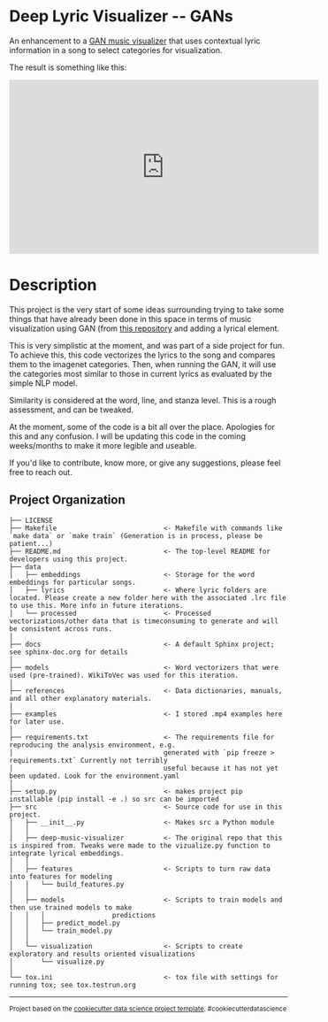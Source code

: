Deep Lyric Visualizer -- GANs
==============================

An enhancement to a [GAN music visualizer](https://github.com/msieg/deep-music-visualizer) that uses contextual lyric information
in a song to select categories for visualization.


The result is something like this:

<iframe width="560" height="315" src="https://www.youtube.com/embed/kkpWfGzoems" frameborder="0" allow="accelerometer; autoplay; encrypted-media; gyroscope; picture-in-picture" allowfullscreen></iframe>


# Description

This project is the very start of some ideas surrounding trying to take some
things that have already been done in this space in terms of music visualization
using GAN (from [this repository](https://github.com/msieg/deep-music-visualizer)
and adding a lyrical element.

This is very simplistic at the moment, and was part of a side project for fun.
To achieve this, this code vectorizes the lyrics to the song and compares them
to the imagenet categories. Then, when running the GAN, it will use the categories
most similar to those in current lyrics as evaluated by the simple NLP model.

Similarity is considered at the word, line, and stanza level. This is a rough
assessment, and can be tweaked.

At the moment, some of the code is a bit all over the place. Apologies for this
and any confusion. I will be updating this code in the coming weeks/months
to make it more legible and useable.

If you'd like to contribute, know more, or give any suggestions, please feel
free to reach out.

Project Organization
------------

    ├── LICENSE
    ├── Makefile                           <- Makefile with commands like `make data` or `make train` (Generation is in process, please be patient...)
    ├── README.md                          <- The top-level README for developers using this project.
    ├── data
    │   ├── embeddings                     <- Storage for the word embeddings for particular songs.
    │   ├── lyrics                         <- Where lyric folders are located. Please create a new folder here with the associated .lrc file to use this. More info in future iterations.
    │   └── processed                      <- Processed vectorizations/other data that is timeconsuming to generate and will be consistent across runs.
    │
    ├── docs                               <- A default Sphinx project; see sphinx-doc.org for details
    │
    ├── models                             <- Word vectorizers that were used (pre-trained). WikiToVec was used for this iteration.
    │
    ├── references                         <- Data dictionaries, manuals, and all other explanatory materials.
    │
    ├── examples                           <- I stored .mp4 examples here for later use.
    │
    ├── requirements.txt                   <- The requirements file for reproducing the analysis environment, e.g.
    │                                      generated with `pip freeze > requirements.txt` Currently not terribly
    │                                      useful because it has not yet been updated. Look for the environment.yaml
    │
    ├── setup.py                           <- makes project pip installable (pip install -e .) so src can be imported
    ├── src                                <- Source code for use in this project.
    │   ├── __init__.py                    <- Makes src a Python module
    │   │
    │   ├── deep-music-visualizer          <- The original repo that this is inspired from. Tweaks were made to the vizualize.py function to integrate lyrical embeddings.
    │   │
    │   ├── features                       <- Scripts to turn raw data into features for modeling
    │   │   └── build_features.py
    │   │
    │   ├── models                         <- Scripts to train models and then use trained models to make
    │   │   │                 predictions
    │   │   ├── predict_model.py
    │   │   └── train_model.py
    │   │
    │   └── visualization                  <- Scripts to create exploratory and results oriented visualizations
    │       └── visualize.py
    │
    └── tox.ini                            <- tox file with settings for running tox; see tox.testrun.org


--------

<p><small>Project based on the <a target="_blank" href="https://drivendata.github.io/cookiecutter-data-science/">cookiecutter data science project template</a>. #cookiecutterdatascience</small></p>
